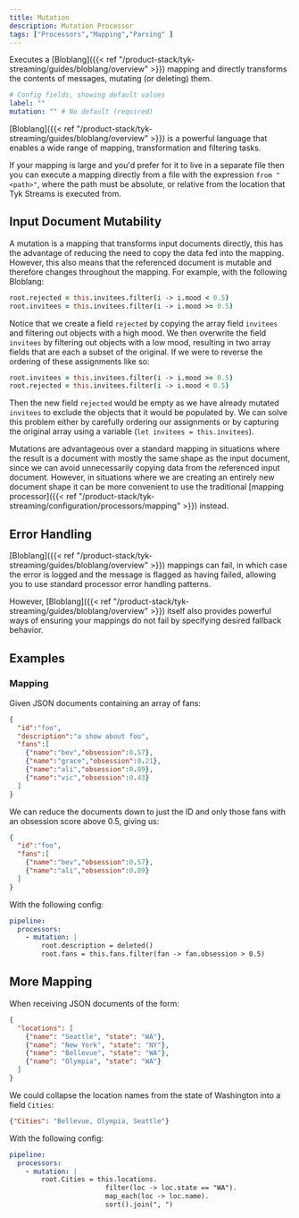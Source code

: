 ```yaml
---
title: Mutation
description: Mutation Processor
tags: ["Processors","Mapping","Parsing" ]
---
```


Executes a [Bloblang]({{< ref "/product-stack/tyk-streaming/guides/bloblang/overview" >}}) mapping and directly transforms the contents of messages, mutating (or deleting) them.



```yml
# Config fields, showing default values
label: ""
mutation: "" # No default (required)
```

[Bloblang]({{< ref "/product-stack/tyk-streaming/guides/bloblang/overview" >}}) is a powerful language that enables a wide range of mapping, transformation and filtering tasks.

If your mapping is large and you'd prefer for it to live in a separate file then you can execute a mapping directly from a file with the expression `from "<path>"`, where the path must be absolute, or relative from the location that Tyk Streams is executed from.

## Input Document Mutability

A mutation is a mapping that transforms input documents directly, this has the advantage of reducing the need to copy the data fed into the mapping. However, this also means that the referenced document is mutable and therefore changes throughout the mapping. For example, with the following Bloblang:

```coffee
root.rejected = this.invitees.filter(i -> i.mood < 0.5)
root.invitees = this.invitees.filter(i -> i.mood >= 0.5)
```

Notice that we create a field `rejected` by copying the array field `invitees` and filtering out objects with a high mood. We then overwrite the field `invitees` by filtering out objects with a low mood, resulting in two array fields that are each a subset of the original. If we were to reverse the ordering of these assignments like so:

```coffee
root.invitees = this.invitees.filter(i -> i.mood >= 0.5)
root.rejected = this.invitees.filter(i -> i.mood < 0.5)
```

Then the new field `rejected` would be empty as we have already mutated `invitees` to exclude the objects that it would be populated by. We can solve this problem either by carefully ordering our assignments or by capturing the original array using a variable (`let invitees = this.invitees`).

Mutations are advantageous over a standard mapping in situations where the result is a document with mostly the same shape as the input document, since we can avoid unnecessarily copying data from the referenced input document. However, in situations where we are creating an entirely new document shape it can be more convenient to use the traditional [mapping processor]({{< ref "/product-stack/tyk-streaming/configuration/processors/mapping" >}}) instead.

## Error Handling

[Bloblang]({{< ref "/product-stack/tyk-streaming/guides/bloblang/overview" >}}) mappings can fail, in which case the error is logged and the message is flagged as having failed, allowing you to use standard processor error handling patterns.

However, [Bloblang]({{< ref "/product-stack/tyk-streaming/guides/bloblang/overview" >}}) itself also provides powerful ways of ensuring your mappings do not fail by specifying desired fallback behavior.


## Examples

### Mapping

Given JSON documents containing an array of fans:

```json
{
  "id":"foo",
  "description":"a show about foo",
  "fans":[
    {"name":"bev","obsession":0.57},
    {"name":"grace","obsession":0.21},
    {"name":"ali","obsession":0.89},
    {"name":"vic","obsession":0.43}
  ]
}
```

We can reduce the documents down to just the ID and only those fans with an obsession score above 0.5, giving us:

```json
{
  "id":"foo",
  "fans":[
    {"name":"bev","obsession":0.57},
    {"name":"ali","obsession":0.89}
  ]
}
```

With the following config:

```yaml
pipeline:
  processors:
    - mutation: |
        root.description = deleted()
        root.fans = this.fans.filter(fan -> fan.obsession > 0.5)
```

## More Mapping

When receiving JSON documents of the form:

```json
{
  "locations": [
    {"name": "Seattle", "state": "WA"},
    {"name": "New York", "state": "NY"},
    {"name": "Bellevue", "state": "WA"},
    {"name": "Olympia", "state": "WA"}
  ]
}
```

We could collapse the location names from the state of Washington into a field `Cities`:

```json
{"Cities": "Bellevue, Olympia, Seattle"}
```

With the following config:

```yaml
pipeline:
  processors:
    - mutation: |
        root.Cities = this.locations.
                        filter(loc -> loc.state == "WA").
                        map_each(loc -> loc.name).
                        sort().join(", ")
```

